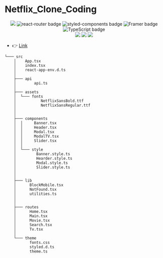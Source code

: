# Netflix_Clone_Coding

<div align="center">
  <img src='https://img.shields.io/badge/React-v17.0.2-blue?logo=React'/>
  <img src="https://img.shields.io/badge/ReactRouter-v6.2.1-CA4245??style=flat-square&logo=React Router&logoColor=#CA4245" alt="react-router badge" />
  <img src="https://img.shields.io/badge/StyledComponents-5.3.3-DB7093??style=flat-square&logo=styled-components&logoColor=#DB7093" alt="styled-components badge" />
  <img src="https://img.shields.io/badge/Framer-5.0.0-DB7093??style=flat-square&logo=Framer&logoColor=#0055FF" alt="Framer badge" />
  <img src="https://img.shields.io/badge/TypeScript-4.4.2-3178C6??style=flat-square&logo=TypeScript&logoColor=#3178C6" alt="TypeScript badge" />
  <br />
  <img src="https://img.shields.io/badge/react--hook--form--7.26.0-blue" />
  <img src="https://img.shields.io/badge/react--query--3.34.7-blue" />
  <img src="https://img.shields.io/badge/react--helmet--async--1.2.2-blue" />
</div>

- 👉 [Link](https://imunghee.github.io/Netflix_clone/)

```
└─── src
    │    App.tsx
    │    index.tsx
    │    react-app-env.d.ts
    │
    ├─── api
    │        api.ts
    │
    ├─── assets
    │  └─── fonts
    │           NetflixSansBold.ttf
    │           NetflixSansRegular.ttf
    │ 
    │
    ├─── components
    │  │     Banner.tsx
    │  │     Header.tsx
    │  │     Modal.tsx
    │  │     ModalTV.tsx
    │  │     Slider.tsx
    │  │
    │  └─── style
    │         Banner.style.ts
    │         Hearder.style.ts
    │         Modal.style.ts
    │         Slider.style.ts
    │  
    │
    ├─── lib
    │      BlockMobile.tsx
    │      NotFound.tsx
    │      utilities.ts       
    │
    │
    ├─── routes
    │      Home.tsx
    │      Main.tsx
    │      Movie.tsx
    │      Search.tsx
    │      Tv.tsx
    │
    └─── theme
           fonts.css
           styled.d.ts
           theme.ts
```
